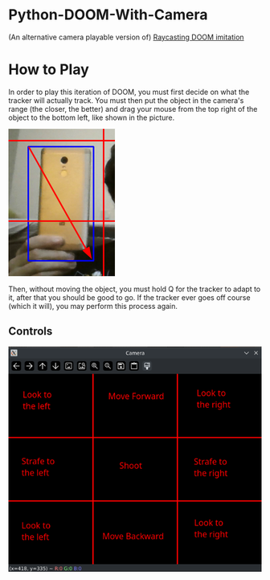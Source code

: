 # Python-DOOM-With-Camera
(An alternative camera playable version of) [Raycasting DOOM imitation](https://github.com/StanislavPetrovV/Python-DOOM)

# How to Play

In order to play this iteration of DOOM, you must first decide on what the tracker will actually track. You must then put the object in the camera's range (the closer, the better) and drag your mouse from the top right of the object to the bottom left, like shown in the picture.

![My phone, for example](img/PhoneDemo.png)

Then, without moving the object, you must hold Q for the tracker to adapt to it, after that you should be good to go.
If the tracker ever goes off course (which it will), you may perform this process again.
## Controls
![How the screen is distributed](img/DoomCam_Demo.png)
